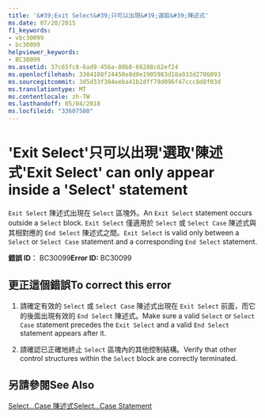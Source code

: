```yaml
---
title: '&#39;Exit Select&#39;只可以出現&#39;選取&#39;陳述式'
ms.date: 07/20/2015
f1_keywords:
- vbc30099
- bc30099
helpviewer_keywords:
- BC30099
ms.assetid: 37c65fc8-6ad9-456a-80b8-66288c62ef24
ms.openlocfilehash: 3304108f24458e8d0e1905983d18a933d2706093
ms.sourcegitcommit: 3d5d33f384eeba41b2dff79d096f47ccc8d8f03d
ms.translationtype: MT
ms.contentlocale: zh-TW
ms.lasthandoff: 05/04/2018
ms.locfileid: "33607500"
---
```

# <a name="39exit-select39-can-only-appear-inside-a-39select39-statement"></a><span data-ttu-id="52d00-102">&#39;Exit Select&#39;只可以出現&#39;選取&#39;陳述式</span><span class="sxs-lookup"><span data-stu-id="52d00-102">&#39;Exit Select&#39; can only appear inside a &#39;Select&#39; statement</span></span>
<span data-ttu-id="52d00-103">`Exit Select` 陳述式出現在 `Select` 區塊外。</span><span class="sxs-lookup"><span data-stu-id="52d00-103">An `Exit Select` statement occurs outside a `Select` block.</span></span> <span data-ttu-id="52d00-104">`Exit Select` 僅適用於 `Select` 或 `Select Case` 陳述式與其相對應的 `End Select` 陳述式之間。</span><span class="sxs-lookup"><span data-stu-id="52d00-104">`Exit Select` is valid only between a `Select` or `Select Case` statement and a corresponding `End Select` statement.</span></span>  
  
 <span data-ttu-id="52d00-105">**錯誤 ID︰** BC30099</span><span class="sxs-lookup"><span data-stu-id="52d00-105">**Error ID:** BC30099</span></span>  
  
## <a name="to-correct-this-error"></a><span data-ttu-id="52d00-106">更正這個錯誤</span><span class="sxs-lookup"><span data-stu-id="52d00-106">To correct this error</span></span>  
  
1.  <span data-ttu-id="52d00-107">請確定有效的 `Select` 或 `Select Case` 陳述式出現在 `Exit Select` 前面，而它的後面出現有效的 `End Select` 陳述式。</span><span class="sxs-lookup"><span data-stu-id="52d00-107">Make sure a valid `Select` or `Select Case` statement precedes the `Exit Select` and a valid `End Select` statement appears after it.</span></span>  
  
2.  <span data-ttu-id="52d00-108">請確認已正確地終止 `Select` 區塊內的其他控制結構。</span><span class="sxs-lookup"><span data-stu-id="52d00-108">Verify that other control structures within the `Select` block are correctly terminated.</span></span>  
  
## <a name="see-also"></a><span data-ttu-id="52d00-109">另請參閱</span><span class="sxs-lookup"><span data-stu-id="52d00-109">See Also</span></span>  
 [<span data-ttu-id="52d00-110">Select...Case 陳述式</span><span class="sxs-lookup"><span data-stu-id="52d00-110">Select...Case Statement</span></span>](../../visual-basic/language-reference/statements/select-case-statement.md)
